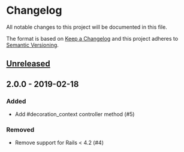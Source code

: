# Changelog
All notable changes to this project will be documented in this file.

The format is based on [Keep a Changelog](http://keepachangelog.com/en/1.0.0/)
and this project adheres to [Semantic Versioning](http://semver.org/spec/v2.0.0.html).

## [Unreleased]

## 2.0.0 - 2019-02-18
### Added
- Add #decoration_context controller method (#5)

### Removed
- Remove support for Rails &lt; 4.2 (#4)

[unreleased]: https://github.com/jgraichen/decorate-responder/compare/v2.0.0...HEAD
